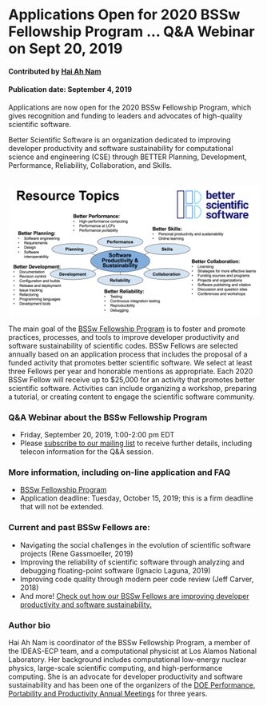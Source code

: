 # Applications Open for 2020 BSSw Fellowship Program ... Q&A Webinar on Sept 20, 2019


#### Contributed by [Hai Ah Nam](https://github.com/hnamLANL "Hai Ah Nam GitHub Profile") 

#### Publication date: September 4, 2019

Applications are now open for the 2020 BSSw Fellowship Program, which gives recognition and funding to leaders and advocates of high-quality scientific software. 

Better Scientific Software is an organization dedicated to improving developer productivity and software sustainability for computational science and engineering (CSE) through BETTER Planning, Development, Performance, Reliability, Collaboration, and Skills.  

<br>

<img src='../../images/BSSwResourceTopics2019.png' class='page' />

<br>

The main goal of the [BSSw Fellowship Program](https://bssw.io/fellowship) is to foster and promote practices, processes, and tools to improve developer productivity and software sustainability of scientific codes.  BSSw Fellows are selected annually based on an application process that includes the proposal of a funded activity that promotes better scientific software. We select at least three Fellows per year and honorable mentions as appropriate. Each 2020 BSSw Fellow will receive up to $25,000 for an activity that promotes better scientific software. Activities can include organizing a workshop, preparing a tutorial, or creating content to engage the scientific software community. 

### Q&A Webinar about the BSSw Fellowship Program

- Friday, September 20, 2019, 1:00-2:00 pm EDT 
- Please [subscribe to our mailing list](https://bssw.io/pages/receive-our-email-digest) to receive further details, including telecon information for the Q&A session.

### More information, including on-line application and FAQ

- [BSSw Fellowship Program](https://bssw.io/fellowship)
- Application deadline: Tuesday, October 15, 2019; this is a firm deadline that will not be extended.

### Current and past BSSw Fellows are:

- Navigating the social challenges in the evolution of scientific software projects (Rene Gassmoeller, 2019)
- Improving the reliability of scientific software through analyzing and debugging floating-point software (Ignacio Laguna, 2019)
- Improving code quality through modern peer code review (Jeff Carver, 2018)
- And more!  [Check out how our BSSw Fellows are improving developer productivity and software sustainability.](https://bssw.io/pages/meet-our-fellows)

### Author bio
Hai Ah Nam is coordinator of the BSSw Fellowship Program, a member of the IDEAS-ECP team, and a computational physicist at Los Alamos National Laboratory.  Her  background includes computational low-energy nuclear physics, large-scale scientific computing, and high-performance computing. She is an advocate for developer productivity and software sustainability and has been one of the organizers of the [DOE Performance, Portability and Productivity Annual Meetings](https://doep3meeting2019.lbl.gov) for three years.

<!---
Publish: yes
Track: bssw fellowship
RSS update: 2019-09-04
Topics: projects and organizations
Pinned: no
--->
